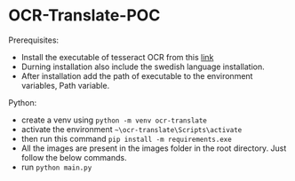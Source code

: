 # OCR-Translate-POC

Prerequisites:
- Install the executable of tesseract OCR from this [link](https://digi.bib.uni-mannheim.de/tesseract/tesseract-ocr-w64-setup-5.3.3.20231005.exe)
- Durning installation also include the swedish language installation.
- After installation add the path of executable to the environment variables, Path variable.



Python:
- create a venv using `python -m venv ocr-translate`
- activate the environment `~\ocr-translate\Scripts\activate`
- then run this command `pip install -m requirements.exe`
- All the images are present in the images folder in the root directory. Just follow the below commands.
- run `python main.py`
